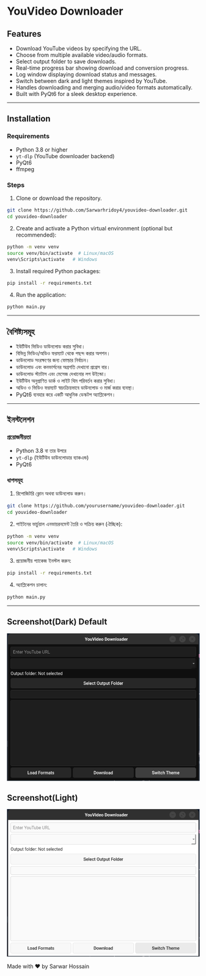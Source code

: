 # YouVideo Downloader

## Features

- Download YouTube videos by specifying the URL.
- Choose from multiple available video/audio formats.
- Select output folder to save downloads.
- Real-time progress bar showing download and conversion progress.
- Log window displaying download status and messages.
- Switch between dark and light themes inspired by YouTube.
- Handles downloading and merging audio/video formats automatically.
- Built with PyQt6 for a sleek desktop experience.

---

## Installation

### Requirements

- Python 3.8 or higher
- `yt-dlp` (YouTube downloader backend)
- PyQt6
- ffmpeg

### Steps

1. Clone or download the repository.

```bash
git clone https://github.com/Sarwarhridoy4/youvideo-downloader.git
cd youvideo-downloader
```

2. Create and activate a Python virtual environment (optional but recommended):

```bash
python -m venv venv
source venv/bin/activate  # Linux/macOS
venv\Scripts\activate   # Windows
```

3. Install required Python packages:

```bash
pip install -r requirements.txt
```

4. Run the application:

```bash
python main.py
```

---

## বৈশিষ্ট্যসমূহ

- ইউটিউব ভিডিও ডাউনলোড করার সুবিধা।
- বিভিন্ন ভিডিও/অডিও ফরম্যাট থেকে পছন্দ করার অপশন।
- ডাউনলোড সংরক্ষণের জন্য ফোল্ডার নির্বাচন।
- ডাউনলোড এবং কনভার্সনের অগ্রগতি দেখানো প্রগ্রেস বার।
- ডাউনলোড স্ট্যাটাস এবং মেসেজ দেখানোর লগ উইন্ডো।
- ইউটিউব অনুপ্রাণিত ডার্ক ও লাইট থিম পরিবর্তন করার সুবিধা।
- অডিও ও ভিডিও ফরম্যাট স্বয়ংক্রিয়ভাবে ডাউনলোড ও মার্জ করার ব্যবস্থা।
- PyQt6 ব্যবহার করে একটি আধুনিক ডেস্কটপ অ্যাপ্লিকেশন।

---

## ইনস্টলেশন

### প্রয়োজনীয়তা

- Python 3.8 বা তার উপরে
- `yt-dlp` (ইউটিউব ডাউনলোডার ব্যাকএন্ড)
- PyQt6

### ধাপসমূহ

1. রিপোজিটরি ক্লোন অথবা ডাউনলোড করুন।

```bash
git clone https://github.com/yourusername/youvideo-downloader.git
cd youvideo-downloader
```

2. পাইটনের ভার্চুয়াল এনভায়রনমেন্ট তৈরি ও সক্রিয় করুন (ঐচ্ছিক):

```bash
python -m venv venv
source venv/bin/activate  # Linux/macOS
venv\Scripts\activate   # Windows
```

3. প্রয়োজনীয় প্যাকেজ ইনস্টল করুন:

```bash
pip install -r requirements.txt
```

4. অ্যাপ্লিকেশন চালান:

```bash
python main.py
```

---

## Screenshot(Dark) Default

![YouVideo Downloader Screenshot](./assets/screenshot/Screenshot_dark.png)

## Screenshot(Light)

![YouVideo Downloader Screenshot](./assets/screenshot/Screenshot_light.png)


Made with ❤️ by Sarwar Hossain
